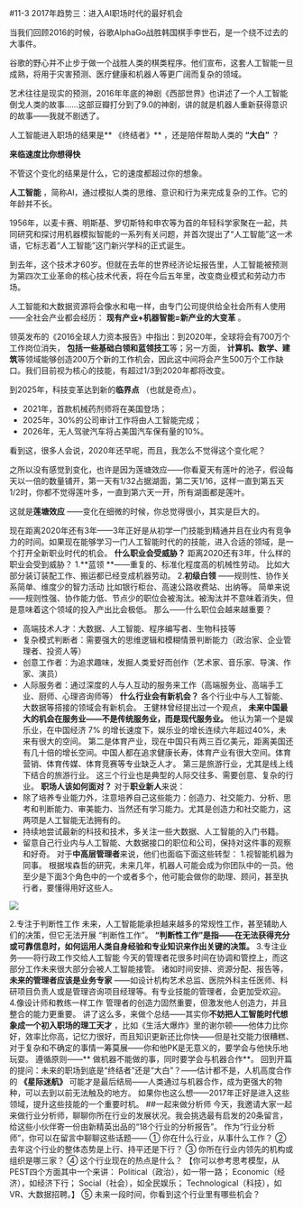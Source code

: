#11-3 2017年趋势三：进入AI职场时代的最好机会 

当我们回顾2016的时候，谷歌AlphaGo战胜韩国棋手李世石，是一个绕不过去的大事件。

谷歌的野心并不止步于做一个战胜人类的棋类程序。他们宣布，这套人工智能一旦成熟，将用于灾害预测、医疗健康和机器人等更广阔而复杂的领域。

艺术往往是现实的预测，2016年年底的神剧《西部世界》也讲述了一个人工智能倒戈人类的故事……这部豆瓣打分到了9.0的神剧，讲的就是机器人重新获得意识的故事——我就不剧透了。

人工智能进入职场的结果是** 《终结者》** ，还是陪伴帮助人类的 **“大白”** ？ 

**来临速度比你想得快**

不管这个变化的结果是什么，它的速度都超过你的想象。

**人工智能** ，简称AI，通过模拟人类的思维、意识和行为来完成复杂的工作。它的年龄并不长。

1956年，以麦卡赛、明斯基、罗切斯特和申农等为首的年轻科学家聚在一起，共同研究和探讨用机器模拟智能的一系列有关问题，并首次提出了“人工智能”这一术语，它标志着“人工智能”这门新兴学科的正式诞生。

到去年，这个技术才60岁。但就在去年的世界经济论坛报告里，人工智能被预测为第四次工业革命的核心技术代表，将在今后五年里，改变商业模式和劳动力市场。

人工智能和大数据资源将会像水和电一样，由专门公司提供给全社会所有人使用——全社会产业都会经历： **现有产业+机器智能=新产业的大变革** 。

领英发布的《2016全球人力资本报告》中指出：到2020年，全球将会有700万个工作岗位消失， **包括一些基础白领和蓝领技工**等；另一方面， **计算机、数学、建筑**等领域能够创造200万个新的工作机会，因此这中间将会产生500万个工作缺口。我们目前视为核心的技能，有超过1/3到2020年都将改变。

到2025年，科技变革达到新的**临界点** （也就是奇点）。
- 2021年，首款机械药剂师将在美国登场；
- 2025年，30%的公司审计工作将由人工智能完成；
- 2026年，无人驾驶汽车将占美国汽车保有量的10%。

看到这，很多人会说，2020年还早呢，而且，我怎么不觉得这个变化呢？

之所以没有感觉到变化，也许是因为莲塘效应——你看夏天有莲叶的池子，假设每天以一倍的数量铺开，第一天有1/32占据湖面，第二天1/16，这样一直到第五天1/2时，你都不觉得莲叶多，一直到第六天一开，所有湖面都是莲叶。

这就是**莲塘效应** ——变化在细微的时候，你总觉得很小，其实是巨大的。

现在距离2020年还有3年——3年正好是从初学一门技能到精通并且在业内有竞争力的时间。如果现在能够学习一门人工智能时代的的技能，进入合适的领域，是一个打开全新职业时代的机会。
**什么职业会受威胁？**
距离2020还有3年，什么样的职业会受到威胁？
1.**蓝领 **——重复的、标准化程度高的机械性劳动。
比如大部分装订装配工作、搬运都已经变成机器劳动。
2.**初级白领** ——规则性、协作关系简单、维度少的智力活动
比如银行柜台、高速公路收费站、出纳等。
简单来说——规则性强、协作能力低、节点少的职位会被淘汰。被淘汰并不意味着消失，但是意味着这个领域的投入产出比会极低。
那么——什么职位会越来越重要？ 
- 高端技术人才：大数据、人工智能、程序编写者、生物科技等
- 复杂模式判断者：需要强大的思维逻辑和模糊情景判断能力（政治家、企业管理者、投资人等）
- 创意工作者：为追求趣味，发掘人类爱好而创作（艺术家、音乐家、导演、作家、演员）
- 人际服务者：通过深度的人与人互动的服务来工作（高端服务业、高端手工业、厨师、心理咨询师等）
**什么行业会有新机会？**
各个行业中与人工智能、大数据等搭接的领域会有新机会。
王健林曾经提出过一个观点， **未来中国最大的机会在服务业——不是传统服务业，而是现代服务业。**
他认为第一个是娱乐业，在中国经济 7% 的增长速度下，娱乐业的增长连续六年超过40%，未来有很大的空间。
第二是体育产业，现在中国只有两三百亿美元，距离美国还有几十倍的增长空间。中国人都在追求健康长寿，体育产业有很大空间。体育营销、体育传媒、体育竞赛等专业缺乏人才。
第三是旅游行业，尤其是线上线下结合的旅游行业。
这三个行业也是典型的人际交往多、需要创意、复杂的行业。
**职场人该如何面对？**
对于**职业新人**来说：
- 除了培养专业能力外，注意培养自己这些能力：创造力、社交能力、分析、思考和判断能力、审美能力、当然还有学习能力。尤其是创造力和社交能力，这两项是人工智能无法拥有的。
- 持续地尝试最新的科技和技术，多关注一些大数据、人工智能的入门书籍。
- 留意自己行业内与人工智能、大数据接口的职位和公司，保持对这件事的观察和好奇。
对于**中高层管理者**来说，他们也面临下面这些转型：
1.视智能机器为同事。
根据埃森哲的研究，未来几年，机器人可能会成为你团队中的一员。他至少是下面3个角色中的一个或者多个，他可能会做你的助理、顾问，甚至执行者，要懂得用好这些人。

![](./_image/img_1515.jpg)

2.专注于判断性工作
未来，人工智能能承担越来越多的常规性工作，甚至辅助人们的决策，但它无法开展 “判断性工作”。
**“判断性工作”是指——在无法获得充分或可靠信息时，如何运用人类自身经验和专业知识来作出关键的决策。**
3.专注业务——将行政工作交给人工智能
今天的管理者花很多时间在协调和管控上，而这部分工作未来很大部分会被人工智能接管。
诸如时间安排、资源分配、报告等， **未来的管理者应该是业务专家** ——如设计机构艺术总监、医院外科主任医师、科研项目负责人或是管理咨询项目经理等。有专业技能的管理者，会更加受欢迎。
4.像设计师和教练一样工作
管理者的创造力固然重要，但激发他人创造力，并且整合的能力更重要。
讲了这么多，来做个总结——其实你**不妨把人工智能时代想象成一个初入职场的理工天才** ，比如《生活大爆炸》里的谢尔顿——他体力比你好，效率比你高，记忆力很好，而且知识更新还比你快——但是社交能力很糟糕、对于复杂和不确定的事情一筹莫展——你和他PK是无意义的，要学会与他快乐地玩耍。
遵循原则——** 做机器不能做的事，同时要学会与机器合作**。
回到开篇的提问：未来的职场到底是“终结者”还是“大白”？——估计都不是，人机高度合作的 **《星际迷航》** 可能才是最后结局——人类通过与机器合作，成为更强大的物种，可以去到以前无法触及的地方。
如果你也这么想——2017年正好是进入这些领域，提升这些技能的一个重要时机。
##一起来做分析师
今天，我邀请大家一起来做行业分析师，聊聊你所在行业的发展状况。我会挑选最有启发的20条留言，给这些小伙伴寄一份由新精英出品的“18个行业的分析报告”。
作为“行业分析师”，你可以在留言中聊聊这些话题——
①	你在什么行业，从事什么工作？
②	去年这个行业的整体态势是上行、持平还是下行？
③	你所在行业内领先的机构或组织是哪三家？
④	这个行业现在的热点是什么？
【你可以参考思考模型，从PEST四个方面其中一个来讲：
Political（政治），如一带一路；
Economic（经济），如经济下行；
Social（社会），如全民娱乐； 
Technological（科技），如VR、大数据招聘。】
⑤	未来一段时间，你看到这个行业里有哪些机会？